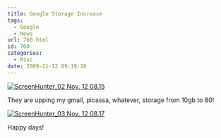 ```yaml
---
title: Google Storage Increase
tags:
  - Google
  - News
url: 760.html
id: 760
categories:
  - Misc
date: 2009-11-12 09:19:38
---
```


[![ScreenHunter_02 Nov. 12 08.15](https://mikecann.co.uk/wp-content/uploads/2009/11/ScreenHunter_02-Nov.-12-08.15.gif "ScreenHunter_02 Nov. 12 08.15")](https://mikecann.co.uk/wp-content/uploads/2009/11/ScreenHunter_02-Nov.-12-08.15.gif)

They are upping my gmail, picassa, whatever, storage from 10gb to 80!
<!-- more -->
[![ScreenHunter_03 Nov. 12 08.17](https://mikecann.co.uk/wp-content/uploads/2009/11/ScreenHunter_03-Nov.-12-08.17.gif "ScreenHunter_03 Nov. 12 08.17")](https://mikecann.co.uk/wp-content/uploads/2009/11/ScreenHunter_03-Nov.-12-08.17.gif)

Happy days!